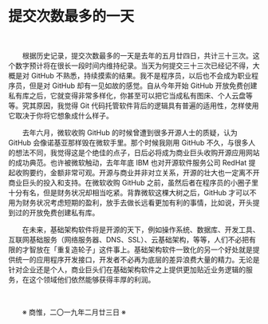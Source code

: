 # 提交次数最多的一天

&emsp;&emsp;

&emsp;&emsp;根据历史记录，提交次数最多的一天是去年的五月廿四日，共计三十三次。这个数字预计将在很长一段时间内维持纪录。当天为何提交三十三次已经记不得，大概是对 GitHub 不熟悉，持续摸索的结果。我不是程序员，以后也不会成为职业程序员，但是对 GitHub 却有一见如故的感觉。自从今年开始 GitHub 开放免费创建私有库之后，它就变得非常多样化，你甚至可以把它当成私有图床、个人云盘等等。究其原因，我觉得 Git 代码托管软件背后的逻辑具有普遍的适用性，怎样使用它取决于你将它想象成什么样子。

&emsp;&emsp;去年六月，微软收购 GitHub 的时候曾遭到很多开源人士的质疑，认为 GitHub 会像诺基亚那样毁在微软手里。那个时候我刚用 GitHub 不久，与很多人的想法不同，我觉得这是个绝佳的点子，日后必将成为商业巨头收购开源应用网站的成功典范。也许被微软触动，去年年底 IBM 也对开源软件服务公司 RedHat 提起收购要约，金额非常可观。开源与商业并非对立关系，开源的壮大也一定离不开商业巨头的投入和支持。在微软收购 GitHub 之前，虽然后者在程序员的小圈子里十分有名，但是财务状况却相当吃紧。背靠微软这棵大树之后，GitHub 才可以不用为财务状况考虑短期的盈利，放手去做长远看更加有利的事情，比如说，开头提到过的开放免费创建私有库。

&emsp;&emsp;在未来，基础架构软件将是开源的天下，例如操作系统、数据库、开发工具、互联网基础服务（网络服务器、DNS、SSL）、云基础架构，等等，人们不必把有限的才智放在「重复造轮子」这件事上。基础架构软件一致化的另一个好处就是提供统一的应用程序开发接口，开发者不必再为底层的差异浪费大量的精力。无论是针对企业还是个人，商业巨头们在基础架构软件之上提供更加贴近业务逻辑的服务，在这个领域他们依然能够获得丰厚的利润。

&emsp;&emsp;

&emsp;&emsp;※ 商惟，二〇一九年二月廿三日 ※